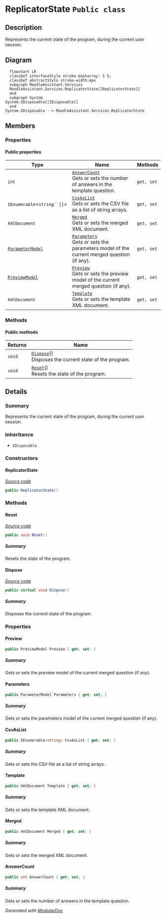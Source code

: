 # ReplicatorState `Public class`

## Description
Represents the current state of the program, during the current user session.

## Diagram
```mermaid
  flowchart LR
  classDef interfaceStyle stroke-dasharray: 5 5;
  classDef abstractStyle stroke-width:4px
  subgraph MoodleAssistant.Services
  MoodleAssistant.Services.ReplicatorState[[ReplicatorState]]
  end
  subgraph System
System.IDisposable[[IDisposable]]
  end
System.IDisposable --> MoodleAssistant.Services.ReplicatorState
```

## Members
### Properties
#### Public  properties
| Type | Name | Methods |
| --- | --- | --- |
| `int` | [`AnswerCount`](#answercount)<br>Gets or sets the number of answers in the template question. | `get, set` |
| `IEnumerable`&lt;`string``[]`&gt; | [`CsvAsList`](#csvaslist)<br>Gets or sets the CSV file as a list of string arrays. | `get, set` |
| `XmlDocument` | [`Merged`](#merged)<br>Gets or sets the merged XML document. | `get, set` |
| [`ParameterModel`](../logic/models/ParameterModel.md) | [`Parameters`](#parameters)<br>Gets or sets the parameters model of the current merged question (if any). | `get, set` |
| [`PreviewModel`](../logic/models/PreviewModel.md) | [`Preview`](#preview)<br>Gets or sets the preview model of the current merged question (if any). | `get, set` |
| `XmlDocument` | [`Template`](#template)<br>Gets or sets the template XML document. | `get, set` |

### Methods
#### Public  methods
| Returns | Name |
| --- | --- |
| `void` | [`Dispose`](#dispose)()<br>Disposes the current state of the program. |
| `void` | [`Reset`](#reset)()<br>Resets the state of the program. |

## Details
### Summary
Represents the current state of the program, during the current user session.

### Inheritance
 - `IDisposable`

### Constructors
#### ReplicatorState
[*Source code*](https://github.com///blob//MoodleAssistant/Services/ReplicatorState.cs#L23)
```csharp
public ReplicatorState()
```

### Methods
#### Reset
[*Source code*](https://github.com///blob//MoodleAssistant/Services/ReplicatorState.cs#L43)
```csharp
public void Reset()
```
##### Summary
Resets the state of the program.

#### Dispose
[*Source code*](https://github.com///blob//MoodleAssistant/Services/ReplicatorState.cs#L53)
```csharp
public virtual void Dispose()
```
##### Summary
Disposes the current state of the program.

### Properties
#### Preview
```csharp
public PreviewModel Preview { get; set; }
```
##### Summary
Gets or sets the preview model of the current merged question (if any).

#### Parameters
```csharp
public ParameterModel Parameters { get; set; }
```
##### Summary
Gets or sets the parameters model of the current merged question (if any).

#### CsvAsList
```csharp
public IEnumerable<string> CsvAsList { get; set; }
```
##### Summary
Gets or sets the CSV file as a list of string arrays.

#### Template
```csharp
public XmlDocument Template { get; set; }
```
##### Summary
Gets or sets the template XML document.

#### Merged
```csharp
public XmlDocument Merged { get; set; }
```
##### Summary
Gets or sets the merged XML document.

#### AnswerCount
```csharp
public int AnswerCount { get; set; }
```
##### Summary
Gets or sets the number of answers in the template question.

*Generated with* [*ModularDoc*](https://github.com/hailstorm75/ModularDoc)
